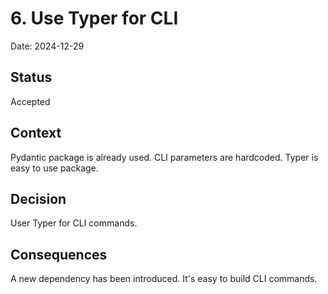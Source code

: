 # 6. Use Typer for CLI

Date: 2024-12-29

## Status

Accepted

## Context

Pydantic package is already used.
CLI parameters are hardcoded.
Typer is easy to use package.

## Decision

User Typer for CLI commands.

## Consequences

A new dependency has been introduced.
It's easy to build CLI commands.